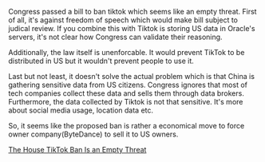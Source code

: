 Congress passed a bill to ban tiktok which seems like an empty threat. First of all, it's against freedom of speech which would make bill subject to judical review. If you combine this with Tiktok is storing US data in Oracle's servers, it's not clear how Congress can validate their reasoning. 

Additionally, the law itself is unenforcable. It would prevent TikTok to be distributed in US but it wouldn't prevent people to use it. 

Last but not least, it doesn't solve the actual problem which is that China is gathering sensitive data from US citizens. Congress ignores that most of tech companies collect these data and sells them through data brokers. Furthermore, the data collected by Tiktok is not that sensitive. It's more about social media usage, location data etc.

So, it seems like the proposed ban is rather a economical move to force owner company(ByteDance) to sell it to US owners.

[The House TikTok Ban Is an Empty Threat](https://time.com/6962823/house-tiktok-ban-is-an-empty-threat/)